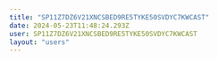 ```yaml
---
title: "SP11Z7DZ6V21XNCSBED9RE5TYKE50SVDYC7KWCAST"
date: 2024-05-23T11:48:24.293Z
user: SP11Z7DZ6V21XNCSBED9RE5TYKE50SVDYC7KWCAST
layout: "users"
---
```

    
